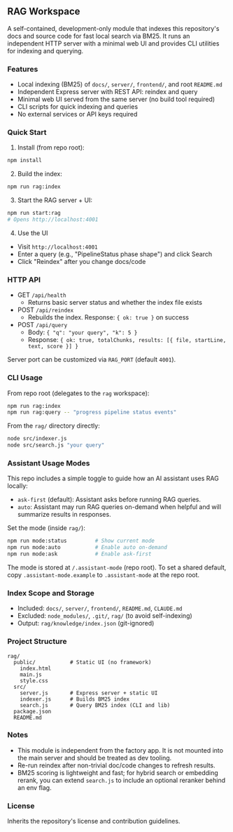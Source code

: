 ## RAG Workspace

A self-contained, development-only module that indexes this repository's docs and source code for fast local search via BM25. It runs an independent HTTP server with a minimal web UI and provides CLI utilities for indexing and querying.

### Features

- Local indexing (BM25) of `docs/`, `server/`, `frontend/`, and root `README.md`
- Independent Express server with REST API: reindex and query
- Minimal web UI served from the same server (no build tool required)
- CLI scripts for quick indexing and queries
- No external services or API keys required

### Quick Start

1) Install (from repo root):

```bash
npm install
```

2) Build the index:

```bash
npm run rag:index
```

3) Start the RAG server + UI:

```bash
npm run start:rag
# Opens http://localhost:4001
```

4) Use the UI

- Visit `http://localhost:4001`
- Enter a query (e.g., "PipelineStatus phase shape") and click Search
- Click "Reindex" after you change docs/code

### HTTP API

- GET `/api/health`
  - Returns basic server status and whether the index file exists
- POST `/api/reindex`
  - Rebuilds the index. Response: `{ ok: true }` on success
- POST `/api/query`
  - Body: `{ "q": "your query", "k": 5 }`
  - Response: `{ ok: true, totalChunks, results: [{ file, startLine, text, score }] }`

Server port can be customized via `RAG_PORT` (default `4001`).

### CLI Usage

From repo root (delegates to the `rag` workspace):

```bash
npm run rag:index
npm run rag:query -- "progress pipeline status events"
```

From the `rag/` directory directly:

```bash
node src/indexer.js
node src/search.js "your query"
```

### Assistant Usage Modes

This repo includes a simple toggle to guide how an AI assistant uses RAG locally:

- `ask-first` (default): Assistant asks before running RAG queries.
- `auto`: Assistant may run RAG queries on-demand when helpful and will summarize results in responses.

Set the mode (inside `rag/`):

```bash
npm run mode:status         # Show current mode
npm run mode:auto           # Enable auto on-demand
npm run mode:ask            # Enable ask-first
```

The mode is stored at `/.assistant-mode` (repo root). To set a shared default, copy `.assistant-mode.example` to `.assistant-mode` at the repo root.

### Index Scope and Storage

- Included: `docs/`, `server/`, `frontend/`, `README.md`, `CLAUDE.md`
- Excluded: `node_modules/`, `.git/`, `rag/` (to avoid self-indexing)
- Output: `rag/knowledge/index.json` (git-ignored)

### Project Structure

```
rag/
  public/           # Static UI (no framework)
    index.html
    main.js
    style.css
  src/
    server.js       # Express server + static UI
    indexer.js      # Builds BM25 index
    search.js       # Query BM25 index (CLI and lib)
  package.json
  README.md
```

### Notes

- This module is independent from the factory app. It is not mounted into the main server and should be treated as dev tooling.
- Re-run reindex after non-trivial doc/code changes to refresh results.
- BM25 scoring is lightweight and fast; for hybrid search or embedding rerank, you can extend `search.js` to include an optional reranker behind an env flag.

### License

Inherits the repository's license and contribution guidelines.
